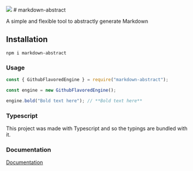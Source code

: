 <img src="https://img.shields.io/npm/v/markdown-abstract?style=for-the-badge">
# markdown-abstract

A simple and flexible tool to abstractly generate Markdown

## Installation

`npm i markdown-abstract`

### Usage

```javascript
const { GithubFlavoredEngine } = require("markdown-abstract");

const engine = new GithubFlavoredEngine();

engine.bold("Bold text here"); // **Bold text here**
```

### Typescript

This project was made with Typescript and so the typings are bundled with it.

### Documentation

[Documentation](https://shadowtime2000.github.io/markdown-abstract)
